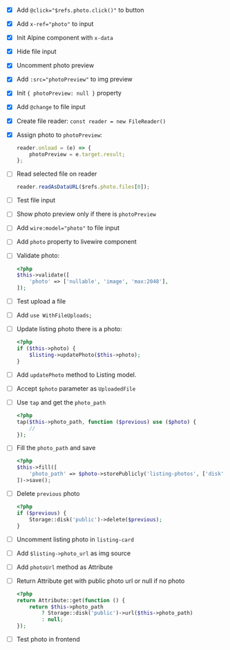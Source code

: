 -   [x] Add `@click="$refs.photo.click()"` to button
-   [x] Add `x-ref="photo"` to input
-   [x] Init Alpine component with `x-data`
-   [x] Hide file input
-   [x] Uncomment photo preview
-   [x] Add `:src="photoPreview"` to img preview
-   [x] Init `{ photoPreview: null }` property
-   [x] Add `@change` to file input
-   [x] Create file reader: `const reader = new FileReader()`
-   [x] Assign photo to `photoPreview`:

    ```js
    reader.onload = (e) => {
        photoPreview = e.target.result;
    };
    ```

-   [ ] Read selected file on reader

    ```js
    reader.readAsDataURL($refs.photo.files[0]);
    ```

-   [ ] Test file input
-   [ ] Show photo preview only if there is `photoPreview`
-   [ ] Add `wire:model="photo"` to file input
-   [ ] Add `photo` property to livewire component
-   [ ] Validate photo:

    ```php
    <?php
    $this->validate([
        'photo' => ['nullable', 'image', 'max:2048'],
    ]);
    ```

-   [ ] Test upload a file
-   [ ] Add `use WithFileUploads;`
-   [ ] Update listing photo there is a photo:

    ```php
    <?php
    if ($this->photo) {
        $listing->updatePhoto($this->photo);
    }
    ```

-   [ ] Add `updatePhoto` method to Listing model.
-   [ ] Accept `$photo` parameter as `UploadedFile`
-   [ ] Use `tap` and get the `photo_path`
    
    ```php
    <?php
    tap($this->photo_path, function ($previous) use ($photo) {
        //
    });
    ```
-   [ ] Fill the `photo_path` and save
    
    ```php
    <?php
    $this->fill([
        'photo_path' => $photo->storePublicly('listing-photos', ['disk' => 'public'])
    ])->save();
    ```
-   [ ] Delete `previous` photo

    ```php
    <?php
    if ($previous) {
        Storage::disk('public')->delete($previous);
    }
    ```
- [ ] Uncomment listing photo in `listing-card`
- [ ] Add `$listing->photo_url` as img source
- [ ] Add `photoUrl` method as Attribute
- [ ] Return Attribute get with public photo url or null if no photo

    ```php
    <?php
    return Attribute::get(function () {
        return $this->photo_path
            ? Storage::disk('public')->url($this->photo_path)
            : null;
    });
    ```
- [ ] Test photo in frontend
